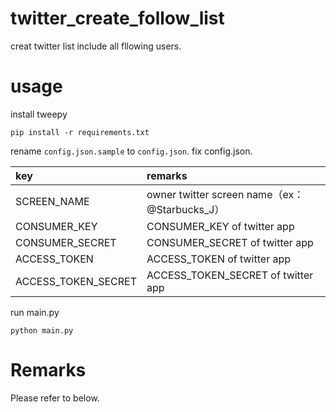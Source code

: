 # twitter_create_follow_list
creat twitter list include all fllowing users.

# usage
install tweepy

```
pip install -r requirements.txt
```

rename `config.json.sample` to `config.json`.
fix config.json.

| key | remarks |
|:--|:--|
| SCREEN_NAME | owner twitter screen name（ex：@Starbucks_J） |
| CONSUMER_KEY | CONSUMER_KEY of twitter app |
| CONSUMER_SECRET | CONSUMER_SECRET of twitter app |
| ACCESS_TOKEN | ACCESS_TOKEN of twitter app |
| ACCESS_TOKEN_SECRET | ACCESS_TOKEN_SECRET of twitter app |

run main.py

```
python main.py
```

# Remarks
Please refer to below.
